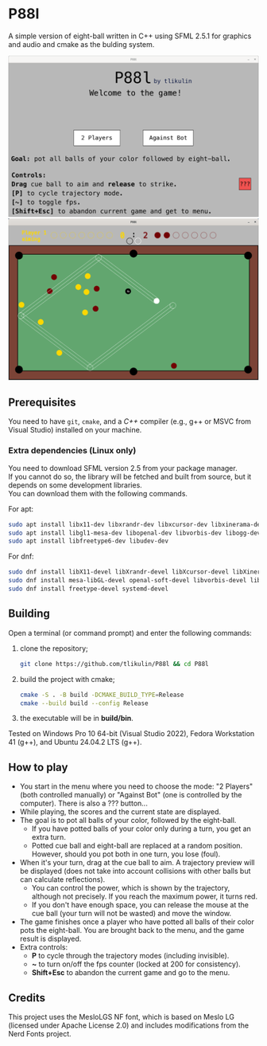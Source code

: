 # P88l
A simple version of eight-ball written in C++ using SFML 2.5.1 for graphics and audio and cmake as the bulding system.

![Screenshot from menu](/media/screenshots/screenshot_menu.png)    
![Screenshot from game](/media/screenshots/screenshot_game.png)

## Prerequisites
You need to have `git`, `cmake`, and a _C++_ compiler (e.g., g++ or MSVC from Visual Studio) installed on your machine.
### Extra dependencies (Linux only)
You need to download SFML version 2.5 from your package manager.    
If you cannot do so, the library will be fetched and built from source, but it depends on some development libraries.    
You can download them with the following commands.

For apt:

```bash
sudo apt install libx11-dev libxrandr-dev libxcursor-dev libxinerama-dev libxi-dev
sudo apt install libgl1-mesa-dev libopenal-dev libvorbis-dev libogg-dev libflac-dev
sudo apt install libfreetype6-dev libudev-dev
```

For dnf:

```bash
sudo dnf install libX11-devel libXrandr-devel libXcursor-devel libXinerama-devel libXi-devel
sudo dnf install mesa-libGL-devel openal-soft-devel libvorbis-devel libogg-devel flac-devel
sudo dnf install freetype-devel systemd-devel
```

## Building
Open a terminal (or command prompt) and enter the following commands:
1. clone the repository;
   ```bash
   git clone https://github.com/tlikulin/P88l && cd P88l
   ```

2. build the project with cmake;
   ```bash
   cmake -S . -B build -DCMAKE_BUILD_TYPE=Release
   cmake --build build --config Release
   ```

3. the executable will be in **build/bin**.

Tested on Windows Pro 10 64-bit (Visual Studio 2022), Fedora Workstation 41 (g++), and Ubuntu 24.04.2 LTS (g++). 

## How to play
- You start in the menu where you need to choose the mode: "2 Players" (both controlled manually) or "Against Bot" (one is controlled by the computer). There is also a ??? button...
- While playing, the scores and the current state are displayed.
- The goal is to pot all balls of your color, followed by the eight-ball.
    - If you have potted balls of your color only during a turn, you get an extra turn.
    - Potted cue ball and eight-ball are replaced at a random position. However, should you pot both in one turn, you lose (foul).
- When it's your turn, drag at the cue ball to aim. A trajectory preview will be displayed (does not take into account collisions with other balls but can calculate reflections).
    - You can control the power, which is shown by the trajectory, although not precisely. If you reach the maximum power, it turns red.
    - If you don't have enough space, you can release the mouse at the cue ball (your turn will not be wasted) and move the window.
- The game finishes once a player who have potted all balls of their color pots the eight-ball. You are brought back to the menu, and the game result is displayed.
- Extra controls:
    - **P** to cycle through the trajectory modes (including invisible).
    - **~** to turn on/off the fps counter (locked at 200 for consistency).
    - **Shift+Esc** to abandon the current game and go to the menu.

## Credits
This project uses the MesloLGS NF font, which is based on Meslo LG (licensed under Apache License 2.0) and includes modifications from the Nerd Fonts project.
